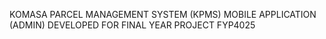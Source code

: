 KOMASA PARCEL MANAGEMENT SYSTEM (KPMS) MOBILE APPLICATION (ADMIN) DEVELOPED FOR FINAL YEAR PROJECT FYP4025
